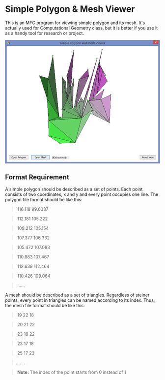 Simple Polygon & Mesh Viewer
===============================

This is an MFC program for viewing simple polygon and its mesh. It's actually used for Computational Geometry class, but it is better if you use it as a handy tool for research or project.

![SimplePolygonMeshViewer](/images/screenshot.PNG)

Format Requirement
------------------
A simple polygon should be described as a set of points. Each point consists of two coordinates, x and y and every point occupies one line. The polygon file format should be like this:
> 116.118 99.6337

> 112.181 105.222

> 109.212 105.154

> 107.377 106.332

> 105.472 107.083

> 110.883 107.467

> 112.639 112.464

> 110.426 109.064

> ......

A mesh should be described as a set of triangles. Regardless of steiner points, every point in triangles can be named according to its index. Thus, the mesh file format should be like this:
> 19 22 18

> 20 21 22

> 23 18 22

> 23 17 18

> 25 17 23

> ......

> **Note:** The index of the point starts from 0 instead of 1

